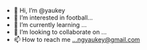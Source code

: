 - 👋 Hi, I’m @yaukey
- 👀 I’m interested in football...
- 🌱 I’m currently learning ...
- 💞️ I’m looking to collaborate on ...
- 📫 How to reach me ...ngyaukey@gmail.com

<!---
yaukey/yaukey is a ✨ special ✨ repository because its `README.md` (this file) appears on your GitHub profile.
You can click the Preview link to take a look at your changes.
--->
